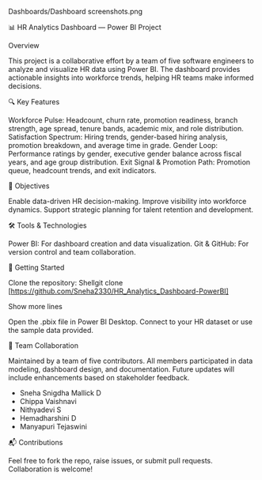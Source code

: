 Dashboards/Dashboard screenshots.png

📊 HR Analytics Dashboard — Power BI Project

Overview

This project is a collaborative effort by a team of five software engineers to analyze and visualize HR data using Power BI. The dashboard provides actionable insights into workforce trends, helping HR teams make informed decisions.

🔍 Key Features

Workforce Pulse: Headcount, churn rate, promotion readiness, branch strength, age spread, tenure bands, academic mix, and role distribution.
Satisfaction Spectrum: Hiring trends, gender-based hiring analysis, promotion breakdown, and average time in grade.
Gender Loop: Performance ratings by gender, executive gender balance across fiscal years, and age group distribution.
Exit Signal & Promotion Path: Promotion queue, headcount trends, and exit indicators.

🎯 Objectives

Enable data-driven HR decision-making.
Improve visibility into workforce dynamics.
Support strategic planning for talent retention and development.

🛠️ Tools & Technologies

Power BI: For dashboard creation and data visualization.
Git & GitHub: For version control and team collaboration.

🚀 Getting Started

Clone the repository:
Shellgit clone  [https://github.com/Sneha2330/HR_Analytics_Dashboard-PowerBI]

Show more lines

Open the .pbix file in Power BI Desktop.
Connect to your HR dataset or use the sample data provided.

👥 Team Collaboration

Maintained by a team of five contributors. All members participated in data modeling, dashboard design, and documentation. Future updates will include enhancements based on stakeholder feedback.


- Sneha Snigdha Mallick D
- Chippa Vaishnavi
- Nithyadevi S
- Hemadharshini D
- Manyapuri Tejaswini


📬 Contributions

Feel free to fork the repo, raise issues, or submit pull requests. Collaboration is welcome!
